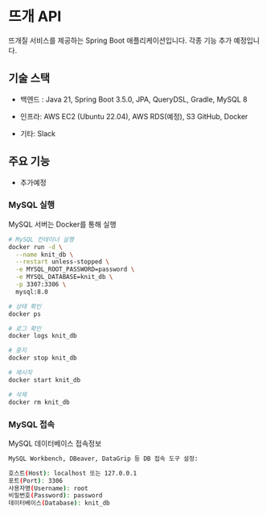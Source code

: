 # 뜨개 API

뜨개질 서비스를 제공하는 Spring Boot 애플리케이션입니다.
각종 기능 추가 예정입니다.

## 기술 스택

- 백엔드 : Java 21, Spring Boot 3.5.0, JPA, QueryDSL, Gradle, MySQL 8

- 인프라: AWS EC2 (Ubuntu 22.04), AWS RDS(예정), S3 GitHub, Docker

- 기타: Slack
## 주요 기능

- 추가예정

### MySQL 실행

MySQL 서버는 Docker를 통해 실행

```bash
# MySQL 컨테이너 실행
docker run -d \
  --name knit_db \
  --restart unless-stopped \
  -e MYSQL_ROOT_PASSWORD=password \
  -e MYSQL_DATABASE=knit_db \
  -p 3307:3306 \
  mysql:8.0

# 상태 확인
docker ps

# 로그 확인
docker logs knit_db

# 중지
docker stop knit_db

# 재시작
docker start knit_db

# 삭제
docker rm knit_db
```

### MySQL 접속

MySQL 데이터베이스 접속정보

```bash
MySQL Workbench, DBeaver, DataGrip 등 DB 접속 도구 설정:

호스트(Host): localhost 또는 127.0.0.1
포트(Port): 3306
사용자명(Username): root
비밀번호(Password): password
데이터베이스(Database): knit_db
```